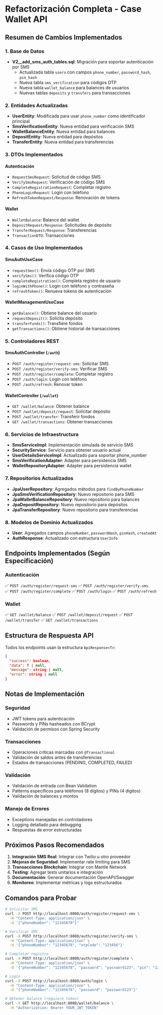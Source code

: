 # Refactorización Completa - Case Wallet API

## Resumen de Cambios Implementados

### 1. Base de Datos

- **V2__add_sms_auth_tables.sql**: Migración para soportar autenticación por SMS
  - Actualizada tabla `users` con campos `phone_number`, `password_hash`, `pin_hash`
  - Nueva tabla `sms_verification` para códigos OTP
  - Nueva tabla `wallet_balance` para balances de usuarios
  - Nuevas tablas `deposits` y `transfers` para transacciones

### 2. Entidades Actualizadas

- **UserEntity**: Modificada para usar `phone_number` como identificador principal
- **SmsVerificationEntity**: Nueva entidad para verificación SMS
- **WalletBalanceEntity**: Nueva entidad para balances
- **DepositEntity**: Nueva entidad para depósitos
- **TransferEntity**: Nueva entidad para transferencias

### 3. DTOs Implementados

#### Autenticación

- `RequestSmsRequest`: Solicitud de código SMS
- `VerifySmsRequest`: Verificación de código SMS
- `CompleteRegistrationRequest`: Completar registro
- `PhoneLoginRequest`: Login con teléfono
- `RefreshTokenRequest/Response`: Renovación de tokens

#### Wallet

- `WalletBalance`: Balance del wallet
- `DepositRequest/Response`: Solicitudes de depósito
- `TransferRequest/Response`: Transferencias
- `TransactionDTO`: Transacciones

### 4. Casos de Uso Implementados

#### SmsAuthUseCase

- `requestSms()`: Envía código OTP por SMS
- `verifySms()`: Verifica código OTP
- `completeRegistration()`: Completa registro de usuario
- `loginWithPhone()`: Login con teléfono y contraseña
- `refreshToken()`: Renueva tokens de autenticación

#### WalletManagementUseCase

- `getBalance()`: Obtiene balance del usuario
- `requestDeposit()`: Solicita depósito
- `transferFunds()`: Transfiere fondos
- `getTransactions()`: Obtiene historial de transacciones

### 5. Controladores REST

#### SmsAuthController (`/auth`)

- `POST /auth/register/request-sms`: Solicitar SMS
- `POST /auth/register/verify-sms`: Verificar SMS
- `POST /auth/register/complete`: Completar registro
- `POST /auth/login`: Login con teléfono
- `POST /auth/refresh`: Renovar token

#### WalletController (`/wallet`)

- `GET /wallet/balance`: Obtener balance
- `POST /wallet/deposit/request`: Solicitar depósito
- `POST /wallet/transfer`: Transferir fondos
- `GET /wallet/transactions`: Obtener transacciones

### 6. Servicios de Infraestructura

- **SmsServiceImpl**: Implementación simulada de servicio SMS
- **SecurityService**: Servicio para obtener usuario actual
- **UserDetailsServiceImpl**: Actualizado para soportar phone_number
- **SmsVerificationAdapter**: Adapter para persistencia SMS
- **WalletRepositoryAdapter**: Adapter para persistencia wallet

### 7. Repositorios Actualizados

- **JpaUserRepository**: Agregados métodos para `findByPhoneNumber`
- **JpaSmsVerificationRepository**: Nuevo repositorio para SMS
- **JpaWalletBalanceRepository**: Nuevo repositorio para balances
- **JpaDepositRepository**: Nuevo repositorio para depósitos
- **JpaTransferRepository**: Nuevo repositorio para transferencias

### 8. Modelos de Dominio Actualizados

- **User**: Agregados campos `phoneNumber`, `passwordHash`, `pinHash`, `createdAt`
- **AuthResponse**: Actualizado con estructura `UserInfo`

## Endpoints Implementados (Según Especificación)

### Autenticación

✅ `POST /auth/register/request-sms`
✅ `POST /auth/register/verify-sms`  
✅ `POST /auth/register/complete`
✅ `POST /auth/login`
✅ `POST /auth/refresh`

### Wallet

✅ `GET /wallet/balance`
✅ `POST /wallet/deposit/request`
✅ `POST /wallet/transfer`
✅ `GET /wallet/transactions`

## Estructura de Respuesta API

Todos los endpoints usan la estructura `ApiResponse<T>`:

```json
{
  "success": boolean,
  "data": T | null,
  "message": string | null,
  "error": string | null
}
```

## Notas de Implementación

### Seguridad

- JWT tokens para autenticación
- Passwords y PINs hasheados con BCrypt
- Validación de permisos con Spring Security

### Transacciones

- Operaciones críticas marcadas con `@Transactional`
- Validación de saldos antes de transferencias
- Estados de transacciones (PENDING, COMPLETED, FAILED)

### Validación

- Validación de entrada con Bean Validation
- Patterns específicos para teléfonos (8 dígitos) y PINs (4 dígitos)
- Validación de balances y montos

### Manejo de Errores

- Exceptions manejadas en controladores
- Logging detallado para debugging
- Respuestas de error estructuradas

## Próximos Pasos Recomendados

1. **Integración SMS Real**: Integrar con Twilio u otro proveedor
2. **Mejoras de Seguridad**: Implementar rate limiting para SMS
3. **Transacciones Blockchain**: Integrar con Mantle Network
4. **Testing**: Agregar tests unitarios e integración
5. **Documentación**: Generar documentación OpenAPI/Swagger
6. **Monitoreo**: Implementar métricas y logs estructurados

## Comandos para Probar

```bash
# Solicitar SMS
curl -X POST http://localhost:8080/auth/register/request-sms \
  -H "Content-Type: application/json" \
  -d '{"phoneNumber": "12345678"}'

# Verificar SMS
curl -X POST http://localhost:8080/auth/register/verify-sms \
  -H "Content-Type: application/json" \
  -d '{"phoneNumber": "12345678", "otpCode": "123456"}'

# Completar registro
curl -X POST http://localhost:8080/auth/register/complete \
  -H "Content-Type: application/json" \
  -d '{"phoneNumber": "12345678", "password": "password123", "pin": "1234"}'

# Login
curl -X POST http://localhost:8080/auth/login \
  -H "Content-Type: application/json" \
  -d '{"phoneNumber": "12345678", "password": "password123"}'

# Obtener balance (requiere token)
curl -X GET http://localhost:8080/wallet/balance \
  -H "Authorization: Bearer YOUR_JWT_TOKEN"
```
